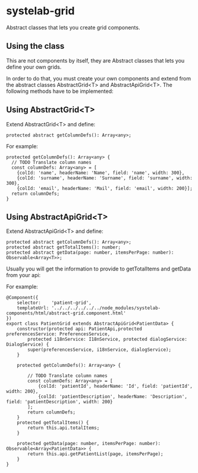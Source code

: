 # systelab-grid

Abstract classes that lets you create grid components.

## Using the class

This are not components by itself, they are Abstract classes that lets you define your own grids.

In order to do that, you must create your own components and extend from the abstract classes AbstractGrid&lt;T&gt; and AbstractApiGrid&lt;T&gt;. The following methods have to be implemented:

## Using AbstractGrid&lt;T&gt;

Extend AbstractGrid&lt;T&gt; and define:
```
protected abstract getColumnDefs(): Array<any>;
```

For example:
```
protected getColumnDefs(): Array<any> {
  // TODO Translate column names
  const columnDefs: Array<any> = [
    {colId: 'name', headerName: 'Name', field: 'name', width: 300},
    {colId: 'surname', headerName: 'Surname', field: 'surname', width: 300},
    {colId: 'email', headerName: 'Mail', field: 'email', width: 200}];
  return columnDefs;
}
```

## Using AbstractApiGrid&lt;T&gt;

Extend AbstractApiGrid&lt;T&gt; and define:
```
protected abstract getColumnDefs(): Array<any>;
protected abstract getTotalItems(): number;
protected abstract getData(page: number, itemsPerPage: number): Observable<Array<T>>;
```
Usually you will get the information to provide to getTotalItems and getData from your api:

For example:
```
@Component({
	selector:    'patient-grid',
	templateUrl: '../../../../../../node_modules/systelab-components/html/abstract-grid.component.html'
})
export class PatientGrid extends AbstractApiGrid<PatientData> {
	constructor(protected api: PatientApi,protected preferencesService: PreferencesService,
		protected i18nService: I18nService, protected dialogService: DialogService) {
		super(preferencesService, i18nService, dialogService);
	}

	protected getColumnDefs(): Array<any> {

		// TODO Translate column names
		const columnDefs: Array<any> = [
			{colId: 'patientId', headerName: 'Id', field: 'patientId', width: 200},
			{colId: 'patientDescription', headerName: 'Description', field: 'patientDescription', width: 200}
		];
		return columnDefs;
	}
	protected getTotalItems() {
		return this.api.totalItems;
	}

	protected getData(page: number, itemsPerPage: number): Observable<Array<PatientData>> {
		return this.api.getPatientList(page, itemsPerPage);
	}
}

```

